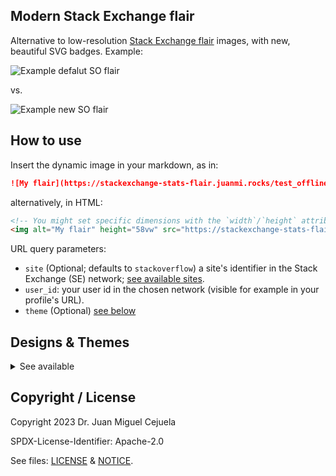## Modern Stack Exchange flair

Alternative to low-resolution [Stack Exchange flair](http://stackoverflow.com/users/flair/) images, with new, beautiful SVG badges. Example:

![Example defalut SO flair](https://stackoverflow.com/users/flair/1.png)

vs.

![Example new SO flair](https://stackexchange-stats-flair.juanmi.rocks/test_offline?user_id=1&_cacheHack=2023-04-02)

## How to use

Insert the dynamic image in your markdown, as in:

```markdown
![My flair](https://stackexchange-stats-flair.juanmi.rocks/test_offline?site=stackoverflow&user_id=YOUR_USER_ID)
```

alternatively, in HTML:

```html
<!-- You might set specific dimensions with the `width`/`height` attributes; https://developer.mozilla.org/en-US/docs/Web/HTML/Element/img#height -->
<img alt="My flair" height="58vw" src="https://stackexchange-stats-flair.juanmi.rocks/test_offline?site=stackoverflow&user_id=YOUR_USER_ID" />
```


URL query parameters:

- `site` (Optional; defaults to `stackoverflow`) a site's identifier in the
  Stack Exchange (SE) network;
  [see available sites](https://api.stackexchange.com/docs/sites).
- `user_id`: your user id in the chosen network (visible for example in your profile's URL).
- `theme` (Optional) [see below](#designs--themes)

## Designs & Themes

<details>
<summary>See available</summary>

### Design: classic-flair

| Theme name                        | Result                                                                                                                       |
| --------------------------------- | ---------------------------------------------------------------------------------------------------------------------------- |
| default / `classic_flair_default` | ![](https://stackexchange-stats-flair.juanmi.rocks/test_offline?user_id=1&theme=classic_flair_default&_cacheHack=2023-04-02) |
| `clean`                           | ![](https://stackexchange-stats-flair.juanmi.rocks/test_offline?user_id=1&theme=clean&_cacheHack=2023-04-02)                 |
| `dark`                            | ![](https://stackexchange-stats-flair.juanmi.rocks/test_offline?user_id=1&theme=dark&_cacheHack=2023-04-02)                  |
| `hotdog`                          | ![](https://stackexchange-stats-flair.juanmi.rocks/test_offline?user_id=1&theme=hotdog&_cacheHack=2023-04-02)                |

</details>


## Copyright / License

Copyright 2023 Dr. Juan Miguel Cejuela

SPDX-License-Identifier: Apache-2.0

See files: [LICENSE](./LICENSE) & [NOTICE](./NOTICE).

